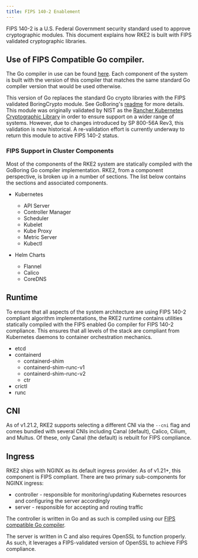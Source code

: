 ```yaml
---
title: FIPS 140-2 Enablement
---
```


FIPS 140-2 is a U.S. Federal Government security standard used to approve cryptographic modules. This document explains how RKE2 is built with FIPS validated cryptographic libraries.

## Use of FIPS Compatible Go compiler.

The Go compiler in use can be found [here](https://go.googlesource.com/go/+/dev.boringcrypto). Each component of the system is built with the version of this compiler that matches the same standard Go compiler version that would be used otherwise.

This version of Go replaces the standard Go crypto libraries with the FIPS validated BoringCrypto module. See GoBoring's [readme](https://github.com/golang/go/blob/dev.boringcrypto/README.boringcrypto.md) for more details. This module was originally validated by NIST as the [Rancher Kubernetes Cryptographic Library](https://csrc.nist.gov/projects/cryptographic-module-validation-program/certificate/3836) in order to ensure support on a wider range of systems. However, due to changes introduced by SP 800-56A Rev3, this validation is now historical. A re-validation effort is currently underway to return this module to active FIPS 140-2 status. 

### FIPS Support in Cluster Components

Most of the components of the RKE2 system are statically compiled with the GoBoring Go compiler implementation. RKE2, from a component perspective, is broken up in a number of sections. The list below contains the sections and associated components.

* Kubernetes
  * API Server
  * Controller Manager
  * Scheduler
  * Kubelet
  * Kube Proxy
  * Metric Server
  * Kubectl

* Helm Charts
  * Flannel
  * Calico
  * CoreDNS

## Runtime

To ensure that all aspects of the system architecture are using FIPS 140-2 compliant algorithm implementations, the RKE2 runtime contains utilities statically compiled with the FIPS enabled Go compiler for FIPS 140-2 compliance. This ensures that all levels of the stack are compliant from Kubernetes daemons to container orchestration mechanics.

* etcd
* containerd
  * containerd-shim
  * containerd-shim-runc-v1
  * containerd-shim-runc-v2
  * ctr
* crictl
* runc

## CNI

As of v1.21.2, RKE2 supports selecting a different CNI via the `--cni` flag and comes bundled with several CNIs including Canal (default), Calico, Cilium, and Multus. Of these, only Canal (the default) is rebuilt for FIPS compliance.

## Ingress

RKE2 ships with NGINX as its default ingress provider. As of v1.21+, this component is FIPS compliant. There are two primary sub-components for NGINX ingress:

- controller - responsible for monitoring/updating Kubernetes resources and configuring the server accordingly
- server - responsible for accepting and routing traffic

The controller is written in Go and as such is compiled using our [FIPS compatible Go compiler](./fips_support.md#use-of-fips-compatible-go-compiler).

The server is written in C and also requires OpenSSL to function properly. As such, it leverages a FIPS-validated version of OpenSSL to achieve FIPS compliance.
